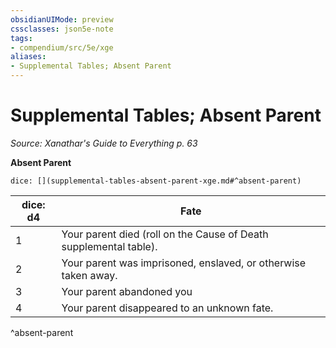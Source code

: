 ```yaml
---
obsidianUIMode: preview
cssclasses: json5e-note
tags:
- compendium/src/5e/xge
aliases:
- Supplemental Tables; Absent Parent
---
```

# Supplemental Tables; Absent Parent
*Source: Xanathar's Guide to Everything p. 63* 

**Absent Parent**

`dice: [](supplemental-tables-absent-parent-xge.md#^absent-parent)`

| dice: d4 | Fate |
|----------|------|
| 1 | Your parent died (roll on the Cause of Death supplemental table). |
| 2 | Your parent was imprisoned, enslaved, or otherwise taken away. |
| 3 | Your parent abandoned you |
| 4 | Your parent disappeared to an unknown fate. |
^absent-parent
